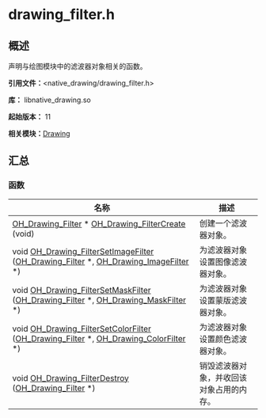 # drawing_filter.h


## 概述

声明与绘图模块中的滤波器对象相关的函数。

**引用文件：**&lt;native_drawing/drawing_filter.h&gt;

**库：** libnative_drawing.so

**起始版本：** 11

**相关模块：**[Drawing](_drawing.md)


## 汇总


### 函数

| 名称 | 描述 |
| -------- | -------- |
| [OH_Drawing_Filter](_drawing.md#oh_drawing_filter) \* [OH_Drawing_FilterCreate](_drawing.md#oh_drawing_filtercreate) (void) | 创建一个滤波器对象。 |
| void [OH_Drawing_FilterSetImageFilter](_drawing.md#oh_drawing_filtersetimagefilter) ([OH_Drawing_Filter](_drawing.md#oh_drawing_filter) \*, [OH_Drawing_ImageFilter](_drawing.md#oh_drawing_imagefilter) \*) | 为滤波器对象设置图像滤波器对象。 | 
| void [OH_Drawing_FilterSetMaskFilter](_drawing.md#oh_drawing_filtersetmaskfilter) ([OH_Drawing_Filter](_drawing.md#oh_drawing_filter) \*, [OH_Drawing_MaskFilter](_drawing.md#oh_drawing_maskfilter) \*) | 为滤波器对象设置蒙版滤波器对象。 |
| void [OH_Drawing_FilterSetColorFilter](_drawing.md#oh_drawing_filtersetcolorfilter) ([OH_Drawing_Filter](_drawing.md#oh_drawing_filter) \*, [OH_Drawing_ColorFilter](_drawing.md#oh_drawing_colorfilter) \*) | 为滤波器对象设置颜色滤波器对象。 |
| void [OH_Drawing_FilterDestroy](_drawing.md#oh_drawing_filterdestroy) ([OH_Drawing_Filter](_drawing.md#oh_drawing_filter) \*) | 销毁滤波器对象，并收回该对象占用的内存。 |
